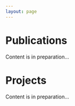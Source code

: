 ```yaml
---
layout: page
---
```


# Publications

Content is in preparation...

# Projects

Content is in preparation...
